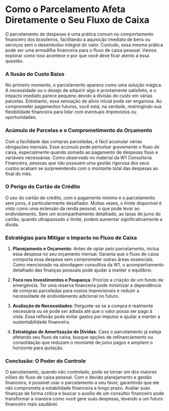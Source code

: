 # Como o Parcelamento Afeta Diretamente o Seu Fluxo de Caixa

O parcelamento de despesas é uma prática comum no comportamento financeiro dos brasileiros, facilitando a aquisição imediata de bens ou serviços sem o desembolso integral do valor. Contudo, essa mesma prática pode ser uma armadilha financeira para o fluxo de caixa pessoal. Vamos explorar como isso acontece e por que você deve ficar atento a essa questão.

### A Ilusão do Custo Baixo

No primeiro momento, o parcelamento aparece como uma solução mágica. A necessidade ou o desejo de adquirir algo é prontamente satisfeito, e o impacto imediato parece pequeno devido à divisão do custo em várias parcelas. Entretanto, essa sensação de alívio inicial pode ser enganosa. Ao comprometer pagamentos futuros, você está, na verdade, restringindo sua flexibilidade financeira para lidar com eventuais imprevistos ou oportunidades.

### Acúmulo de Parcelas e o Comprometimento do Orçamento

Com a facilidade das compras parceladas, é fácil acumular várias obrigações mensais. Esse acúmulo pode perturbar gravemente o fluxo de caixa, especialmente quando somado ao pagamento de despesas fixas e variáveis necessárias. Como observado no material da W1 Consultoria Financeira, pessoas que não possuem uma gestão rigorosa dos seus custos acabam se surpreendendo com o montante total das despesas ao final do mês.

### O Perigo do Cartão de Crédito

O uso do cartão de crédito, com o pagamento mínimo e o parcelamento sem juros, é particularmente desafiador. Muitas vezes, o limite disponível é visto como uma extensão da renda pessoal, o que pode levar ao endividamento. Sem um acompanhamento detalhado, as taxas de juros do cartão, quando ultrapassado o limite, podem aumentar significativamente a dívida.

### Estratégias para Mitigar o Impacto no Fluxo de Caixa

1. **Planejamento e Orçamento**: Antes de optar pelo parcelamento, inclua essa despesa no seu orçamento mensal. Garanta que o fluxo de caixa comporta essa despesa sem comprometer outras áreas essenciais. Como mencionado na abordagem consultiva da W1, o acompanhamento detalhado das finanças pessoais pode ajudar a manter o equilíbrio.

2. **Foco nos Investimentos e Poupança**: Priorize a criação de um fundo de emergência. Ter uma reserva financeira pode minimizar a dependência de compras parceladas para custos imprevisíveis e reduzir a necessidade de endividamento adicional no futuro.

3. **Avaliação de Necessidades**: Pergunte-se se a compra é realmente necessária ou se pode ser adiada até que o valor possa ser pago à vista. Essa reflexão pode evitar gastos por impulso e ajudar a manter a sustentabilidade financeira.

4. **Estratégias de Amortização de Dívidas**: Caso o parcelamento já esteja afetando seu fluxo de caixa, busque opções de refinanciamento ou consolidação que reduzam o montante de juros pagos e ampliem o horizonte para quitação.

### Conclusão: O Poder do Controle

O parcelamento, quando não controlado, pode se tornar um dos maiores vilões do fluxo de caixa pessoal. Com o devido planejamento e gestão financeira, é possível usar o parcelamento a seu favor, garantindo que ele não comprometa a estabilidade financeira a longo prazo. Avaliar suas finanças de forma crítica e buscar o auxílio de um consultor financeiro pode transformar a maneira como você gere suas despesas, levando a um futuro financeiro mais saudável.